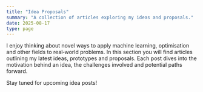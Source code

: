 ```yaml
---
title: "Idea Proposals"
summary: "A collection of articles exploring my ideas and proposals."
date: 2025-08-17
type: page
---
```


I enjoy thinking about novel ways to apply machine learning, optimisation and other fields to real‑world problems. In this section you will find articles outlining my latest ideas, prototypes and proposals. Each post dives into the motivation behind an idea, the challenges involved and potential paths forward. 

Stay tuned for upcoming idea posts!